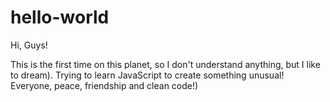 # hello-world

Hi, Guys! 

This is the first time on this planet, so I don't understand anything, but I like to dream). 
Trying to learn JavaScript to create something unusual! Everyone, peace, friendship and clean code!)
